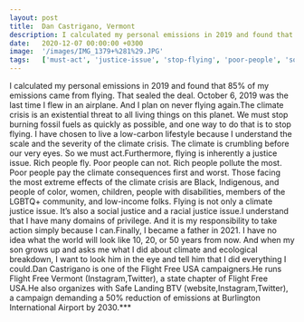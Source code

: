 ```yaml
---
layout: post
title:  Dan Castrigano, Vermont
description: I calculated my personal emissions in 2019 and found that 85% of my emissions came from flying. That sealed the deal. October 6, 2019 was the last tim...
date:   2020-12-07 00:00:00 +0300
image:  '/images/IMG_1379+%281%29.JPG'
tags:   ['must-act', 'justice-issue', 'stop-flying', 'poor-people', 'social-justice', 'twitter', 'twitter', 'state-chapter']
---
```

I calculated my personal emissions in 2019 and found that 85% of my emissions came from flying. That sealed the deal. October 6, 2019 was the last time I flew in an airplane. And I plan on never flying again.The climate crisis is an existential threat to all living things on this planet. We must stop burning fossil fuels as quickly as possible, and one way to do that is to stop flying. I have chosen to live a low-carbon lifestyle because I understand the scale and the severity of the climate crisis. The climate is crumbling before our very eyes. So we must act.Furthermore, flying is inherently a justice issue. Rich people fly. Poor people can not. Rich people pollute the most. Poor people pay the climate consequences first and worst. Those facing the most extreme effects of the climate crisis are Black, Indigenous, and people of color, women, children, people with disabilities, members of the LGBTQ+ community, and low-income folks. Flying is not only a climate justice issue. It’s also a social justice and a racial justice issue.I understand that I have many domains of privilege. And it is my responsibility to take action simply because I can.Finally, I became a father in 2021. I have no idea what the world will look like 10, 20, or 50 years from now. And when my son grows up and asks me what I did about climate and ecological breakdown, I want to look him in the eye and tell him that I did everything I could.Dan Castrigano is one of the Flight Free USA campaigners.He runs Flight Free Vermont (Instagram,Twitter), a state chapter of Flight Free USA.He also organizes with Safe Landing BTV (website,Instagram,Twitter), a campaign demanding a 50% reduction of emissions at Burlington International Airport by 2030.***


